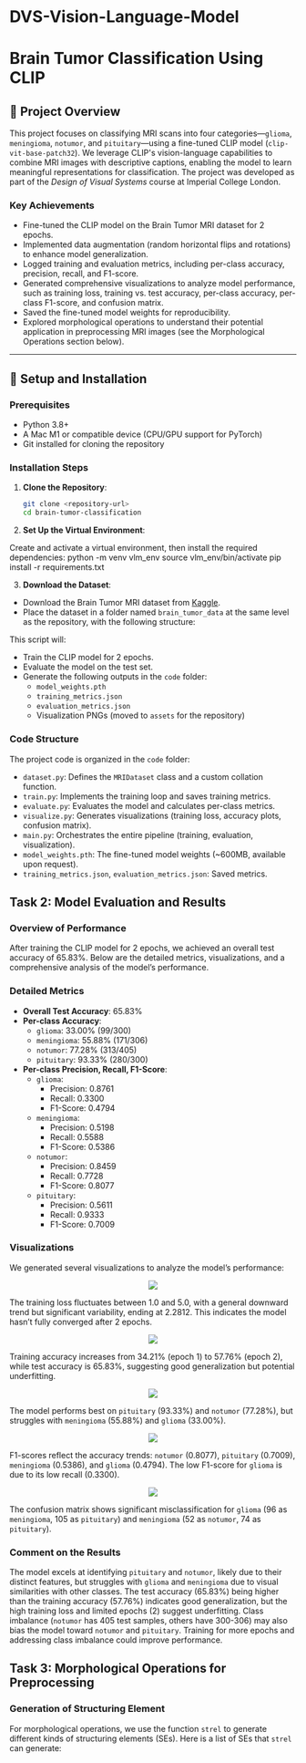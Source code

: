 # DVS-Vision-Language-Model

# Brain Tumor Classification Using CLIP

## 📖 Project Overview
This project focuses on classifying MRI scans into four categories—`glioma`, `meningioma`, `notumor`, and `pituitary`—using a fine-tuned CLIP model (`clip-vit-base-patch32`). We leverage CLIP's vision-language capabilities to combine MRI images with descriptive captions, enabling the model to learn meaningful representations for classification. The project was developed as part of the *Design of Visual Systems* course at Imperial College London.

### Key Achievements
- Fine-tuned the CLIP model on the Brain Tumor MRI dataset for 2 epochs.
- Implemented data augmentation (random horizontal flips and rotations) to enhance model generalization.
- Logged training and evaluation metrics, including per-class accuracy, precision, recall, and F1-score.
- Generated comprehensive visualizations to analyze model performance, such as training loss, training vs. test accuracy, per-class accuracy, per-class F1-score, and confusion matrix.
- Saved the fine-tuned model weights for reproducibility.
- Explored morphological operations to understand their potential application in preprocessing MRI images (see the Morphological Operations section below).

---

## 🚀 Setup and Installation

### Prerequisites
- Python 3.8+
- A Mac M1 or compatible device (CPU/GPU support for PyTorch)
- Git installed for cloning the repository

### Installation Steps
1. **Clone the Repository**:
   ```bash
   git clone <repository-url>
   cd brain-tumor-classification

   
2. **Set Up the Virtual Environment**:

Create and activate a virtual environment, then install the required dependencies:
python -m venv vlm_env
source vlm_env/bin/activate
pip install -r requirements.txt


3. **Download the Dataset**:

- Download the Brain Tumor MRI dataset from [Kaggle](https://www.kaggle.com/datasets/masoudnickparvar/brain-tumor-mri-dataset).
- Place the dataset in a folder named `brain_tumor_data` at the same level as the repository, with the following structure:


This script will:
- Train the CLIP model for 2 epochs.
- Evaluate the model on the test set.
- Generate the following outputs in the `code` folder:
  - `model_weights.pth`
  - `training_metrics.json`
  - `evaluation_metrics.json`
  - Visualization PNGs (moved to `assets` for the repository)

### Code Structure

The project code is organized in the `code` folder:

- `dataset.py`: Defines the `MRIDataset` class and a custom collation function.
- `train.py`: Implements the training loop and saves training metrics.
- `evaluate.py`: Evaluates the model and calculates per-class metrics.
- `visualize.py`: Generates visualizations (training loss, accuracy plots, confusion matrix).
- `main.py`: Orchestrates the entire pipeline (training, evaluation, visualization).
- `model_weights.pth`: The fine-tuned model weights (~600MB, available upon request).
- `training_metrics.json`, `evaluation_metrics.json`: Saved metrics.

## Task 2: Model Evaluation and Results

### Overview of Performance

After training the CLIP model for 2 epochs, we achieved an overall test accuracy of 65.83%. Below are the detailed metrics, visualizations, and a comprehensive analysis of the model’s performance.

### Detailed Metrics

- **Overall Test Accuracy**: 65.83%
- **Per-class Accuracy**:
  - `glioma`: 33.00% (99/300)
  - `meningioma`: 55.88% (171/306)
  - `notumor`: 77.28% (313/405)
  - `pituitary`: 93.33% (280/300)
- **Per-class Precision, Recall, F1-Score**:
  - `glioma`:
    - Precision: 0.8761
    - Recall: 0.3300
    - F1-Score: 0.4794
  - `meningioma`:
    - Precision: 0.5198
    - Recall: 0.5588
    - F1-Score: 0.5386
  - `notumor`:
    - Precision: 0.8459
    - Recall: 0.7728
    - F1-Score: 0.8077
  - `pituitary`:
    - Precision: 0.5611
    - Recall: 0.9333
    - F1-Score: 0.7009

### Visualizations

We generated several visualizations to analyze the model’s performance:

<p align="center"> <img src="assets/training_loss.png" /> </p>

The training loss fluctuates between 1.0 and 5.0, with a general downward trend but significant variability, ending at 2.2812. This indicates the model hasn’t fully converged after 2 epochs.

<p align="center"> <img src="assets/train_vs_test_accuracy.png" /> </p>

Training accuracy increases from 34.21% (epoch 1) to 57.76% (epoch 2), while test accuracy is 65.83%, suggesting good generalization but potential underfitting.

<p align="center"> <img src="assets/per_class_accuracy.png" /> </p>

The model performs best on `pituitary` (93.33%) and `notumor` (77.28%), but struggles with `meningioma` (55.88%) and `glioma` (33.00%).

<p align="center"> <img src="assets/per_class_f1_score.png" /> </p>

F1-scores reflect the accuracy trends: `notumor` (0.8077), `pituitary` (0.7009), `meningioma` (0.5386), and `glioma` (0.4794). The low F1-score for `glioma` is due to its low recall (0.3300).

<p align="center"> <img src="assets/confusion_matrix.png" /> </p>

The confusion matrix shows significant misclassification for `glioma` (96 as `meningioma`, 105 as `pituitary`) and `meningioma` (52 as `notumor`, 74 as `pituitary`).

### Comment on the Results

The model excels at identifying `pituitary` and `notumor`, likely due to their distinct features, but struggles with `glioma` and `meningioma` due to visual similarities with other classes. The test accuracy (65.83%) being higher than the training accuracy (57.76%) indicates good generalization, but the high training loss and limited epochs (2) suggest underfitting. Class imbalance (`notumor` has 405 test samples, others have 300-306) may also bias the model toward `notumor` and `pituitary`. Training for more epochs and addressing class imbalance could improve performance.

## Task 3: Morphological Operations for Preprocessing

### Generation of Structuring Element

For morphological operations, we use the function `strel` to generate different kinds of structuring elements (SEs). Here is a list of SEs that `strel` can generate:


